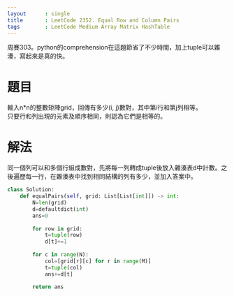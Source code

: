```yaml
--- 
layout      : single
title       : LeetCode 2352. Equal Row and Column Pairs
tags        : LeetCode Medium Array Matrix HashTable
---
```

周賽303。python的comprehension在這題節省了不少時間，加上tuple可以雜湊，寫起來是真的快。  

# 題目
輸入n*n的整數矩陣grid，回傳有多少(i, j)數對，其中第i行和第j列相等。  
只要行和列出現的元素及順序相同，則認為它們是相等的。  

# 解法
同一個列可以和多個行組成數對，先將每一列轉成tuple後放入雜湊表d中計數。之後遍歷每一行，在雜湊表中找到相同結構的列有多少，並加入答案中。  

```python
class Solution:
    def equalPairs(self, grid: List[List[int]]) -> int:
        N=len(grid)
        d=defaultdict(int)
        ans=0
        
        for row in grid:
            t=tuple(row)
            d[t]+=1
            
        for c in range(N):
            col=[grid[r][c] for r in range(M)]
            t=tuple(col)
            ans+=d[t]
            
        return ans
```

